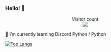 ### Hello! 🐸
<p align="center"> 
  Visitor count<br>
  <img src="https://profile-counter.glitch.me/FishgoKachow/count.svg" />
</p>

🌱 I’m currently learning Discord Python / Python

[![Top Langs](https://github-readme-stats.vercel.app/api/top-langs/?username=FishgoKachow&layout=compact)](https://github.com/anuraghazra/github-readme-stats)
<!--
**FishgoKachow/FishgoKachow** is a ✨ _special_ ✨ repository because its `README.md` (this file) appears on your GitHub profile.

Here are some ideas to get you started:

- 🔭 I’m currently working on ...
- 🌱 I’m currently learning ...
- 👯 I’m looking to collaborate on ...
- 🤔 I’m looking for help with ...
- 💬 Ask me about ...
- 📫 How to reach me: ...
- 😄 Pronouns: ...
- ⚡ Fun fact: ...
-->
